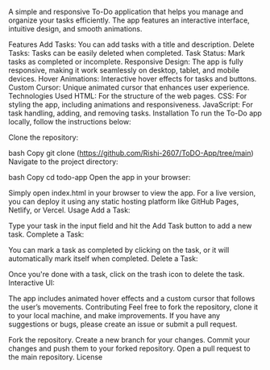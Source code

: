 A simple and responsive To-Do application that helps you manage and organize your tasks efficiently. The app features an interactive interface, intuitive design, and smooth animations.

Features
Add Tasks: You can add tasks with a title and description.
Delete Tasks: Tasks can be easily deleted when completed.
Task Status: Mark tasks as completed or incomplete.
Responsive Design: The app is fully responsive, making it work seamlessly on desktop, tablet, and mobile devices.
Hover Animations: Interactive hover effects for tasks and buttons.
Custom Cursor: Unique animated cursor that enhances user experience.
Technologies Used
HTML: For the structure of the web pages.
CSS: For styling the app, including animations and responsiveness.
JavaScript: For task handling, adding, and removing tasks.
Installation
To run the To-Do app locally, follow the instructions below:

Clone the repository:

bash
Copy
git clone (https://github.com/Rishi-2607/ToDO-App/tree/main)
Navigate to the project directory:

bash
Copy
cd todo-app
Open the app in your browser:

Simply open index.html in your browser to view the app.
For a live version, you can deploy it using any static hosting platform like GitHub Pages, Netlify, or Vercel.
Usage
Add a Task:

Type your task in the input field and hit the Add Task button to add a new task.
Complete a Task:

You can mark a task as completed by clicking on the task, or it will automatically mark itself when completed.
Delete a Task:

Once you're done with a task, click on the trash icon to delete the task.
Interactive UI:

The app includes animated hover effects and a custom cursor that follows the user’s movements.
Contributing
Feel free to fork the repository, clone it to your local machine, and make improvements. If you have any suggestions or bugs, please create an issue or submit a pull request.

Fork the repository.
Create a new branch for your changes.
Commit your changes and push them to your forked repository.
Open a pull request to the main repository.
License
